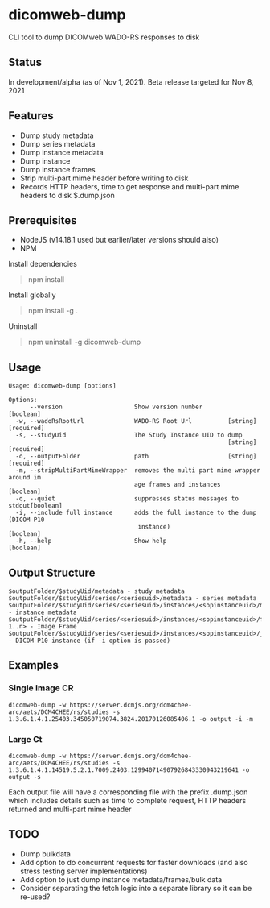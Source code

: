 # dicomweb-dump
CLI tool to dump DICOMweb WADO-RS responses to disk

## Status

In development/alpha (as of Nov 1, 2021).  Beta release targeted for Nov 8, 2021

## Features
* Dump study metadata
* Dump series metadata
* Dump instance metadata
* Dump instance
* Dump instance frames
* Strip multi-part mime header before writing to disk
* Records HTTP headers, time to get response and multi-part mime headers to disk $.dump.json

## Prerequisites

* NodeJS (v14.18.1 used but earlier/later versions should also)
* NPM

Install dependencies

> npm install

Install globally

> npm install -g .

Uninstall

> npm uninstall -g dicomweb-dump

## Usage

```
Usage: dicomweb-dump [options]

Options:
      --version                    Show version number                 [boolean]
  -w, --wadoRsRootUrl              WADO-RS Root Url          [string] [required]
  -s, --studyUid                   The Study Instance UID to dump
                                                             [string] [required]
  -o, --outputFolder               path                      [string] [required]
  -m, --stripMultiPartMimeWrapper  removes the multi part mime wrapper around im
                                   age frames and instances            [boolean]
  -q, --quiet                      suppresses status messages to stdout[boolean]
  -i, --include full instance      adds the full instance to the dump (DICOM P10
                                    instance)                          [boolean]
  -h, --help                       Show help                           [boolean]  
```

## Output Structure

```
$outputFolder/$studyUid/metadata - study metadata
$outputFolder/$studyUid/series/<seriesuid>/metadata - series metadata
$outputFolder/$studyUid/series/<seriesuid>/instances/<sopinstanceuid>/metadata - instance metadata
$outputFolder/$studyUid/series/<seriesuid>/instances/<sopinstanceuid>/frames/<frames 1..n> - Image Frame
$outputFolder/$studyUid/series/<seriesuid>/instances/<sopinstanceuid>/_/<sopinstanceuid> - DICOM P10 instance (if -i option is passed)
```
## Examples

### Single Image CR
```
dicomweb-dump -w https://server.dcmjs.org/dcm4chee-arc/aets/DCM4CHEE/rs/studies -s 1.3.6.1.4.1.25403.345050719074.3824.20170126085406.1 -o output -i -m
```

### Large Ct
```
dicomweb-dump -w https://server.dcmjs.org/dcm4chee-arc/aets/DCM4CHEE/rs/studies -s 1.3.6.1.4.1.14519.5.2.1.7009.2403.129940714907926843330943219641 -o output -s
```

Each output file will have a corresponding file with the prefix .dump.json which includes details such as
time to complete request, HTTP headers returned and multi-part mime header

## TODO

* Dump bulkdata
* Add option to do concurrent requests for faster downloads (and also stress testing server implementations)
* Add option to just dump instance metadata/frames/bulk data
* Consider separating the fetch logic into a separate library so it can be re-used?